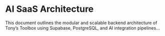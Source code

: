 # AI SaaS Architecture

This document outlines the modular and scalable backend architecture of Tony’s Toolbox using Supabase, PostgreSQL, and AI integration pipelines...